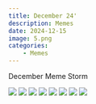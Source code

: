 ```yaml
---
title: December 24'
description: Memes
date: 2024-12-15
image: 5.png
categories:
    - Memes
---
```


December Meme Storm

![](1.png) ![](2.png) ![](3.png) ![](4.png) ![](5.png) ![](6.png) ![](7.png) ![](8.png)






